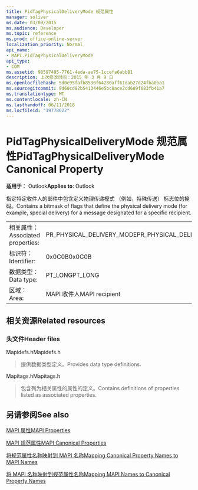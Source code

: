 ```yaml
---
title: PidTagPhysicalDeliveryMode 规范属性
manager: soliver
ms.date: 03/09/2015
ms.audience: Developer
ms.topic: reference
ms.prod: office-online-server
localization_priority: Normal
api_name:
- MAPI.PidTagPhysicalDeliveryMode
api_type:
- COM
ms.assetid: 98597495-7761-4eda-ae75-1ccefa6abb81
description: 上次修改时间：2015 年 3 月 9 日
ms.openlocfilehash: 5d0e95fafb8530f64280aff61dab27d24fba0ba1
ms.sourcegitcommit: 9d60cd82b5413446e5bc8ace2cd689f683fb41a7
ms.translationtype: MT
ms.contentlocale: zh-CN
ms.lasthandoff: 06/11/2018
ms.locfileid: "19778022"
---
```

# <a name="pidtagphysicaldeliverymode-canonical-property"></a><span data-ttu-id="0c14b-103">PidTagPhysicalDeliveryMode 规范属性</span><span class="sxs-lookup"><span data-stu-id="0c14b-103">PidTagPhysicalDeliveryMode Canonical Property</span></span>

  
  
<span data-ttu-id="0c14b-104">**适用于**： Outlook</span><span class="sxs-lookup"><span data-stu-id="0c14b-104">**Applies to**: Outlook</span></span> 
  
<span data-ttu-id="0c14b-105">指定特定收件人的邮件中包含定义物理传递模式 （例如，特殊传送） 标志位的掩码。</span><span class="sxs-lookup"><span data-stu-id="0c14b-105">Contains a bitmask of flags that define the physical delivery mode (for example, special delivery) for a message designated for a specific recipient.</span></span>
  
|||
|:-----|:-----|
|<span data-ttu-id="0c14b-106">相关属性：</span><span class="sxs-lookup"><span data-stu-id="0c14b-106">Associated properties:</span></span>  <br/> |<span data-ttu-id="0c14b-107">PR_PHYSICAL_DELIVERY_MODE</span><span class="sxs-lookup"><span data-stu-id="0c14b-107">PR_PHYSICAL_DELIVERY_MODE</span></span>  <br/> |
|<span data-ttu-id="0c14b-108">标识符：</span><span class="sxs-lookup"><span data-stu-id="0c14b-108">Identifier:</span></span>  <br/> |<span data-ttu-id="0c14b-109">0x0C0B</span><span class="sxs-lookup"><span data-stu-id="0c14b-109">0x0C0B</span></span>  <br/> |
|<span data-ttu-id="0c14b-110">数据类型：</span><span class="sxs-lookup"><span data-stu-id="0c14b-110">Data type:</span></span>  <br/> |<span data-ttu-id="0c14b-111">PT_LONG</span><span class="sxs-lookup"><span data-stu-id="0c14b-111">PT_LONG</span></span>  <br/> |
|<span data-ttu-id="0c14b-112">区域：</span><span class="sxs-lookup"><span data-stu-id="0c14b-112">Area:</span></span>  <br/> |<span data-ttu-id="0c14b-113">MAPI 收件人</span><span class="sxs-lookup"><span data-stu-id="0c14b-113">MAPI recipient</span></span>  <br/> |
   
## <a name="related-resources"></a><span data-ttu-id="0c14b-114">相关资源</span><span class="sxs-lookup"><span data-stu-id="0c14b-114">Related resources</span></span>

### <a name="header-files"></a><span data-ttu-id="0c14b-115">头文件</span><span class="sxs-lookup"><span data-stu-id="0c14b-115">Header files</span></span>

<span data-ttu-id="0c14b-116">Mapidefs.h</span><span class="sxs-lookup"><span data-stu-id="0c14b-116">Mapidefs.h</span></span>
  
> <span data-ttu-id="0c14b-117">提供数据类型定义。</span><span class="sxs-lookup"><span data-stu-id="0c14b-117">Provides data type definitions.</span></span>
    
<span data-ttu-id="0c14b-118">Mapitags.h</span><span class="sxs-lookup"><span data-stu-id="0c14b-118">Mapitags.h</span></span>
  
> <span data-ttu-id="0c14b-119">包含列为相关属性的属性的定义。</span><span class="sxs-lookup"><span data-stu-id="0c14b-119">Contains definitions of properties listed as associated properties.</span></span>
    
## <a name="see-also"></a><span data-ttu-id="0c14b-120">另请参阅</span><span class="sxs-lookup"><span data-stu-id="0c14b-120">See also</span></span>



[<span data-ttu-id="0c14b-121">MAPI 属性</span><span class="sxs-lookup"><span data-stu-id="0c14b-121">MAPI Properties</span></span>](mapi-properties.md)
  
[<span data-ttu-id="0c14b-122">MAPI 规范属性</span><span class="sxs-lookup"><span data-stu-id="0c14b-122">MAPI Canonical Properties</span></span>](mapi-canonical-properties.md)
  
[<span data-ttu-id="0c14b-123">将规范属性名称映射到 MAPI 名称</span><span class="sxs-lookup"><span data-stu-id="0c14b-123">Mapping Canonical Property Names to MAPI Names</span></span>](mapping-canonical-property-names-to-mapi-names.md)
  
[<span data-ttu-id="0c14b-124">将 MAPI 名称映射到规范属性名称</span><span class="sxs-lookup"><span data-stu-id="0c14b-124">Mapping MAPI Names to Canonical Property Names</span></span>](mapping-mapi-names-to-canonical-property-names.md)


